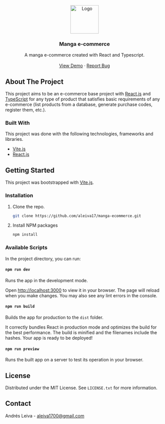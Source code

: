 <div align="center">
  <a href="https://github.com/aleiva17/manga-ecommerce">
    <img src="http://www.t-bar.gr/showroom/wp-content/uploads/2014/04/000743-716x716.png" alt="Logo" width="90" height="90">
  </a>

  <h3 align="center">Manga e-commerce</h3>

  <p align="center">
    A manga e-commerce created with React and Typescript.
    <br />
    <br />
    <a href="https://www.google.com">View Demo</a>
    ·
    <a href="https://github.com/aleiva17/manga-ecommerce/issues">Report Bug</a>
  </p>
</div>

<!-- ABOUT THE PROJECT -->
## About The Project

This project aims to be an e-commerce base project with [React.js](https://reactjs.org/) and [TypeScript](https://www.typescriptlang.org/) for any type of product that satisfies basic requirements of any e-commerce (list products from a database, generate purchase codes, register them, etc.).

### Built With

This project was done with the following technologies, frameworks and libraries.

* [Vite.js](https://vitejs.dev/)
* [React.js](https://reactjs.org/)

<!-- GETTING STARTED -->
## Getting Started

This project was bootstrapped with [Vite.js](https://vitejs.dev/).

### Installation

1. Clone the repo.
   ```sh
   git clone https://github.com/aleiva17/manga-ecommerce.git
   ```
2. Install NPM packages
   ```sh
   npm install
   ```

### Available Scripts

In the project directory, you can run:

#### `npm run dev`

Runs the app in the development mode.

Open [http://localhost:3000](http://localhost:3000) to view it in your browser. The page will reload when you make changes. You may also see any lint errors in the console.

#### `npm run build`

Builds the app for production to the `dist` folder.

It correctly bundles React in production mode and optimizes the build for the best performance. The build is minified and the filenames include the hashes. Your app is ready to be deployed!

#### `npm run preview`

Runs the built app on a server to test its operation in your browser.

<!-- LICENSE -->
## License

Distributed under the MIT License. See `LICENSE.txt` for more information.

<!-- CONTACT -->
## Contact

Andrés Leiva - aleiva1700@gmail.com